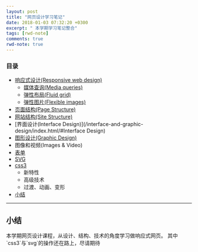 ```yaml
---
layout: post
title: "网页设计学习笔记"
date: 2018-01-03 07:32:20 +0300
excerpt: " 本学期学习笔记整合"
tags: [rwd-note]
comments: true
rwd-note: true
---
```

### 目录
- [响应式设计(Responsive web design)](/responsive-web-design/index.html)
	- [媒体查询(Media queries)](/responsive-web-design/index.html/#media)
	- [弹性布局(Fluid grid)]("http://www.ruanyifeng.com/blog/2015/07/flex-grammar.html")
	- [弹性图片(Flexible images)]("https://www.jianshu.com/p/16e2524402b5")	
- [页面结构(Page Structure)](/interface-and-graphic-design/index.html/#Page-Structure)	
- [网站结构(Site Structure)](/interface-and-graphic-design/index.html/#site-Structure)
- [界面设计(Interface Design)](/interface-and-graphic-design/index.html/#Interface Design)
- [图形设计(Graphic Design)](/interface-and-graphic-design/index.html/#Graphic-Design)
- 图像和视频(Images & Video)
- [表单](/form/index.html/)
- [SVG]("http://www.w3school.com.cn/svg/index.asp")
- [css3]('http://www.w3school.com.cn/css3/index.asp')
	- 新特性
	- 高级技术
	- 过渡、动画、变形
- [小结](#word)

---

<h2 id="word">小结</h2>
本学期网页设计课程，从设计、结构、技术的角度学习做响应式网页。
其中`css3`与`svg`的操作还在路上，尽请期待